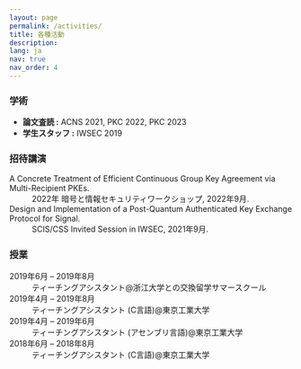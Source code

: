 ```yaml
---
layout: page
permalink: /activities/
title: 各種活動
description: 
lang: ja
nav: true
nav_order: 4
---
```


<h3>学術</h3>
<ul>
  <li><strong>論文査読 :</strong> ACNS 2021, PKC 2022, PKC 2023</li>
  <li><strong>学生スタッフ :</strong> IWSEC 2019</li>
</ul>

<h3>招待講演</h3>
<dl>
    <dt>A Concrete Treatment of Efficient Continuous Group Key Agreement via Multi-Recipient PKEs.</dt>
    <dd>2022年 暗号と情報セキュリティワークショップ, 2022年9月.</dd>
    <dt>Design and Implementation of a Post-Quantum Authenticated Key Exchange Protocol for Signal.</dt>
    <dd>SCIS/CSS Invited Session in IWSEC, 2021年9月.</dd>
</dl>



<h3>授業</h3>
<dl>
    <dt>2019年6月 &ndash; 2019年8月</dt>
    <dd>ティーチングアシスタント@浙江大学との交換留学サマースクール</dd>
    <dt>2019年4月 &ndash; 2019年8月</dt>
    <dd>ティーチングアシスタント (C言語)@東京工業大学</dd>
    <dt>2019年4月 &ndash; 2019年6月</dt>
    <dd>ティーチングアシスタント (アセンブリ言語)@東京工業大学</dd>
    <dt>2018年6月 &ndash; 2018年8月</dt>
    <dd>ティーチングアシスタント (C言語)@東京工業大学</dd>
</dl>